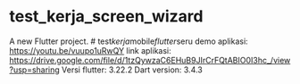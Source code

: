 # test_kerja_screen_wizard

A new Flutter project.
#   t e s t _ k e r j a _ m o b i l e _ f l u t t e r _ s e r u 
 
 demo aplikasi: https://youtu.be/vuupo1uRwQY
link aplikasi: https://drive.google.com/file/d/1tzQywzaC6EHuB9JIrCrFQtABIO0I3hc_/view?usp=sharing
Versi flutter: 3.22.2
Dart version: 3.4.3
